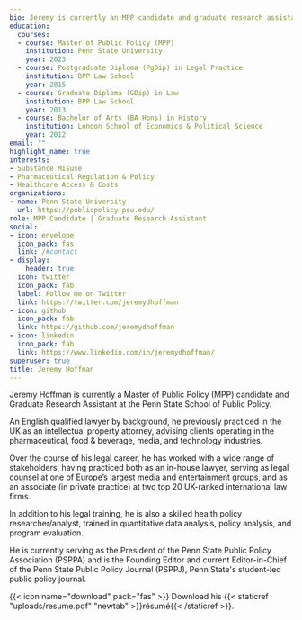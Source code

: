 ```yaml
---
bio: Jeremy is currently an MPP candidate and graduate research assistant at the Penn State School of Public Policy. He is also an English-qualified attorney, and previously practiced as an intellectual property lawyer in the UK. His policy interests include substance misuse (in particular, the misuse of prescription opioids), pharmaceutical policy & regulation, and healthcare access & costs.
education:
  courses:
  - course: Master of Public Policy (MPP)
    institution: Penn State University
    year: 2023
  - course: Postgraduate Diploma (PgDip) in Legal Practice
    institution: BPP Law School
    year: 2015
  - course: Graduate Diploma (GDip) in Law
    institution: BPP Law School
    year: 2013
  - course: Bachelor of Arts (BA Hons) in History
    institution: London School of Economics & Political Science
    year: 2012    
email: ""
highlight_name: true
interests:
- Substance Misuse
- Pharmaceutical Regulation & Policy
- Healthcare Access & Costs
organizations:
- name: Penn State University
  url: https://publicpolicy.psu.edu/
role: MPP Candidate | Graduate Research Assistant
social:
- icon: envelope
  icon_pack: fas
  link: /#contact
- display:
    header: true
  icon: twitter
  icon_pack: fab
  label: Follow me on Twitter
  link: https://twitter.com/jeremydhoffman
- icon: github
  icon_pack: fab
  link: https://github.com/jeremydhoffman
- icon: linkedin
  icon_pack: fab
  link: https://www.linkedin.com/in/jeremydhoffman/
superuser: true
title: Jeremy Hoffman
---
```


Jeremy Hoffman is currently a Master of Public Policy (MPP) candidate and Graduate Research Assistant at the Penn State School of Public Policy.

An English qualified lawyer by background, he previously practiced in the UK as an intellectual property attorney, advising clients operating in the pharmaceutical, food & beverage, media, and technology industries. 

Over the course of his legal career, he has worked with a wide range of stakeholders, having practiced both as an in-house lawyer, serving as legal counsel at one of Europe’s largest media and entertainment groups, and as an associate (in private practice) at two top 20 UK-ranked international law firms.

In addition to his legal training, he is also a skilled health policy researcher/analyst, trained in quantitative data analysis, policy analysis, and program evaluation.

He is currently serving as the President of the Penn State Public Policy Association (PSPPA) and is the Founding Editor and current Editor-in-Chief of the Penn State Public Policy Journal (PSPPJ), Penn State's student-led public policy journal.

{{< icon name="download" pack="fas" >}} Download his {{< staticref "uploads/resume.pdf" "newtab" >}}résumé{{< /staticref >}}.
